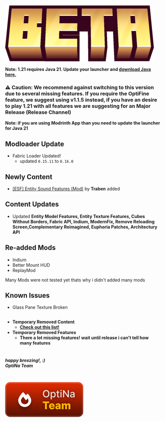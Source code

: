 ![Update Logo](https://github.com/OptiNa-Team/OptiNa-Reborn/blob/main/update_banners/beta.png?raw=true)


**Note: 1.21 requires Java 21. Update your launcher and [download Java here.](https://www.oracle.com/in/java/technologies/downloads/)**

### ⚠️ Caution: **We recommend against switching to this version due to several missing features. If you require the OptiFine feature, we suggest using v1.1.5 instead, if you have an desire to play 1.21 with all features we are suggesting for an Major Release (Release Channel)**



**Note: if you are using Modrinth App than you need to update the launcher for Java 21**

## Modloader Update
-  Fabric Loader Updated!
    - updated `0.15.11` to `0.16.0`

## Newly Content
- [[ESF] Entity Sound Features (Mod)](https://modrinth.com/mod/esf) by **Traben** added

## Content Updates
- Updated **Entity Model Features, Entity Texture Features, Cubes Without Borders, Fabric API, Indium, ModernFix, Remove Reloading Screen,Complementary Reimagined, Euphoria Patches, Architectury API**

## Re-added Mods
- Indium
- Better Mount HUD
- ReplayMod

Many Mods were not tested yet thats why i didn't added many mods

## Known Issues
- Glass Pane Texture Broken

##
- **Temporary Removed Content**
    - **[Check out this list!](https://github.com/OptiNa-Team/OptiNa-Reborn/issues/8)**
- **Temporary Removed Features**
    - **There a lot missing features! wait until release i can't tell how many features**



#
***happy breezing!, :)*** <br>
***OptiNa Team***

<br>

![OptiNa Team](https://raw.githubusercontent.com/NotAGanesh/OptiNa-Team/c834c07242f36d99bc07b4e6b1219cd71d7470e0/badges/cozy.svg)
